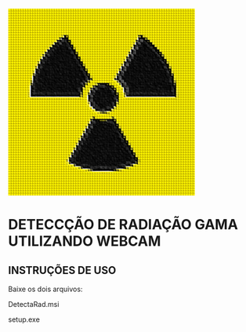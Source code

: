 ![logo](https://github.com/HenriqueCesarFonseca/gamma_detector/blob/main/Imagens/radiacao_1.png)

# DETECCÇÃO DE RADIAÇÃO GAMA UTILIZANDO WEBCAM

## INSTRUÇÕES DE USO
Baixe os dois arquivos:

DetectaRad.msi

setup.exe

